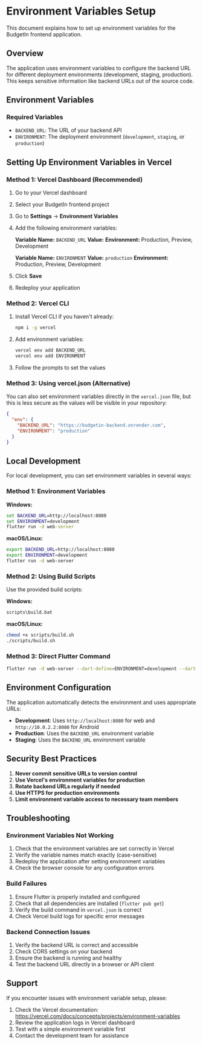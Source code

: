 # Environment Variables Setup

This document explains how to set up environment variables for the BudgetIn frontend application.

## Overview

The application uses environment variables to configure the backend URL for different deployment environments (development, staging, production). This keeps sensitive information like backend URLs out of the source code.

## Environment Variables

### Required Variables

- `BACKEND_URL`: The URL of your backend API
- `ENVIRONMENT`: The deployment environment (`development`, `staging`, or `production`)

## Setting Up Environment Variables in Vercel

### Method 1: Vercel Dashboard (Recommended)

1. Go to your Vercel dashboard
2. Select your BudgetIn frontend project
3. Go to **Settings** → **Environment Variables**
4. Add the following environment variables:

   **Variable Name:** `BACKEND_URL`
   **Value:**
   **Environment:** Production, Preview, Development

   **Variable Name:** `ENVIRONMENT`
   **Value:** `production`
   **Environment:** Production, Preview, Development

5. Click **Save**
6. Redeploy your application

### Method 2: Vercel CLI

1. Install Vercel CLI if you haven't already:

   ```bash
   npm i -g vercel
   ```

2. Add environment variables:

   ```bash
   vercel env add BACKEND_URL
   vercel env add ENVIRONMENT
   ```

3. Follow the prompts to set the values

### Method 3: Using vercel.json (Alternative)

You can also set environment variables directly in the `vercel.json` file, but this is less secure as the values will be visible in your repository:

```json
{
  "env": {
    "BACKEND_URL": "https://budgetin-backend.onrender.com",
    "ENVIRONMENT": "production"
  }
}
```

## Local Development

For local development, you can set environment variables in several ways:

### Method 1: Environment Variables

**Windows:**

```cmd
set BACKEND_URL=http://localhost:8080
set ENVIRONMENT=development
flutter run -d web-server
```

**macOS/Linux:**

```bash
export BACKEND_URL=http://localhost:8080
export ENVIRONMENT=development
flutter run -d web-server
```

### Method 2: Using Build Scripts

Use the provided build scripts:

**Windows:**

```cmd
scripts\build.bat
```

**macOS/Linux:**

```bash
chmod +x scripts/build.sh
./scripts/build.sh
```

### Method 3: Direct Flutter Command

```bash
flutter run -d web-server --dart-define=ENVIRONMENT=development --dart-define=BACKEND_URL=http://localhost:8080
```

## Environment Configuration

The application automatically detects the environment and uses appropriate URLs:

- **Development**: Uses `http://localhost:8080` for web and `http://10.0.2.2:8080` for Android
- **Production**: Uses the `BACKEND_URL` environment variable
- **Staging**: Uses the `BACKEND_URL` environment variable

## Security Best Practices

1. **Never commit sensitive URLs to version control**
2. **Use Vercel's environment variables for production**
3. **Rotate backend URLs regularly if needed**
4. **Use HTTPS for production environments**
5. **Limit environment variable access to necessary team members**

## Troubleshooting

### Environment Variables Not Working

1. Check that the environment variables are set correctly in Vercel
2. Verify the variable names match exactly (case-sensitive)
3. Redeploy the application after setting environment variables
4. Check the browser console for any configuration errors

### Build Failures

1. Ensure Flutter is properly installed and configured
2. Check that all dependencies are installed (`flutter pub get`)
3. Verify the build command in `vercel.json` is correct
4. Check Vercel build logs for specific error messages

### Backend Connection Issues

1. Verify the backend URL is correct and accessible
2. Check CORS settings on your backend
3. Ensure the backend is running and healthy
4. Test the backend URL directly in a browser or API client

## Support

If you encounter issues with environment variable setup, please:

1. Check the Vercel documentation: https://vercel.com/docs/concepts/projects/environment-variables
2. Review the application logs in Vercel dashboard
3. Test with a simple environment variable first
4. Contact the development team for assistance
